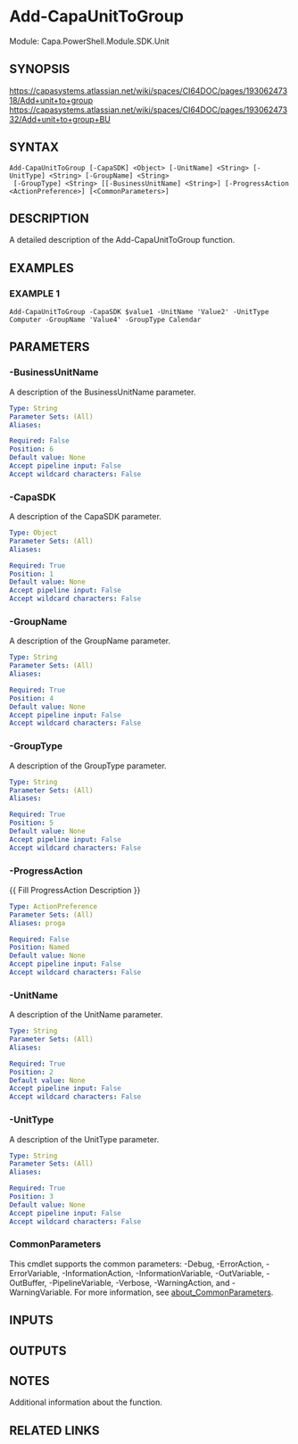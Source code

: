 # Add-CapaUnitToGroup

Module: Capa.PowerShell.Module.SDK.Unit

## SYNOPSIS
https://capasystems.atlassian.net/wiki/spaces/CI64DOC/pages/19306247318/Add+unit+to+group
https://capasystems.atlassian.net/wiki/spaces/CI64DOC/pages/19306247332/Add+unit+to+group+BU

## SYNTAX

```
Add-CapaUnitToGroup [-CapaSDK] <Object> [-UnitName] <String> [-UnitType] <String> [-GroupName] <String>
 [-GroupType] <String> [[-BusinessUnitName] <String>] [-ProgressAction <ActionPreference>] [<CommonParameters>]
```

## DESCRIPTION
A detailed description of the Add-CapaUnitToGroup function.

## EXAMPLES

### EXAMPLE 1
```
Add-CapaUnitToGroup -CapaSDK $value1 -UnitName 'Value2' -UnitType Computer -GroupName 'Value4' -GroupType Calendar
```

## PARAMETERS

### -BusinessUnitName
A description of the BusinessUnitName parameter.

```yaml
Type: String
Parameter Sets: (All)
Aliases:

Required: False
Position: 6
Default value: None
Accept pipeline input: False
Accept wildcard characters: False
```

### -CapaSDK
A description of the CapaSDK parameter.

```yaml
Type: Object
Parameter Sets: (All)
Aliases:

Required: True
Position: 1
Default value: None
Accept pipeline input: False
Accept wildcard characters: False
```

### -GroupName
A description of the GroupName parameter.

```yaml
Type: String
Parameter Sets: (All)
Aliases:

Required: True
Position: 4
Default value: None
Accept pipeline input: False
Accept wildcard characters: False
```

### -GroupType
A description of the GroupType parameter.

```yaml
Type: String
Parameter Sets: (All)
Aliases:

Required: True
Position: 5
Default value: None
Accept pipeline input: False
Accept wildcard characters: False
```

### -ProgressAction
{{ Fill ProgressAction Description }}

```yaml
Type: ActionPreference
Parameter Sets: (All)
Aliases: proga

Required: False
Position: Named
Default value: None
Accept pipeline input: False
Accept wildcard characters: False
```

### -UnitName
A description of the UnitName parameter.

```yaml
Type: String
Parameter Sets: (All)
Aliases:

Required: True
Position: 2
Default value: None
Accept pipeline input: False
Accept wildcard characters: False
```

### -UnitType
A description of the UnitType parameter.

```yaml
Type: String
Parameter Sets: (All)
Aliases:

Required: True
Position: 3
Default value: None
Accept pipeline input: False
Accept wildcard characters: False
```

### CommonParameters
This cmdlet supports the common parameters: -Debug, -ErrorAction, -ErrorVariable, -InformationAction, -InformationVariable, -OutVariable, -OutBuffer, -PipelineVariable, -Verbose, -WarningAction, and -WarningVariable. For more information, see [about_CommonParameters](http://go.microsoft.com/fwlink/?LinkID=113216).

## INPUTS

## OUTPUTS

## NOTES
Additional information about the function.

## RELATED LINKS

